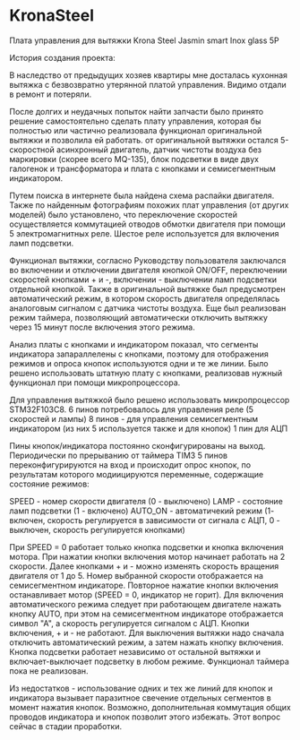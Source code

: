 # KronaSteel
Плата управления для вытяжки Krona Steel Jasmin smart Inox glass 5P

История создания проекта:

В наследство от предыдущих хозяев квартиры мне досталась кухонная вытяжка с безвозвратно утерянной платой управления. Видимо отдали в ремонт и потеряли.

После долгих и неудачных попыток найти запчасти было принято решение самостоятельно сделать плату управления, которая бы полностью или частично реализовала функционал оригинальной вытяжки и позволила ей работать.
от оригинальной вытяжки остался 5-скоростной асинхронный двигатель, датчик чистоты воздуха без маркировки (скорее всего MQ-135), блок подсветки в виде двух галогенок и трансформатора и плата с кнопками и семисегментным индикатором. 

Путем поиска в интернете была найдена схема распайки двигателя. Также по найденным фотографиям похожих плат управления (от других моделей) было установлено, что переключение скоростей осуществляется коммутацией отводов обмотки двигателя при помощи 5 электромагнитных реле. Шестое реле используется для включения ламп подсветки.

Функционал вытяжки, согласно Руководству пользователя заключался во включении и отключении двигателя кнопкой ON/OFF, переключении скоростей кнопками + и -, включении - выключении ламп подсветки отдельной кнопкой. Также в оригинальной вытяжке был предусмотрен автоматический режим, в котором скорость двигателя определялась аналоговым сигналом с датчика чистоты воздуха. Еще был реализован режим таймера, позволяющий автоматически отключить вытяжку через 15 минут после включения этого режима.

Анализ платы с кнопками и индикатором показал, что сегменты индикатора запараллелены с кнопками, поэтому для отображения режимов и опроса кнопок используются одни и те же линии. Было решено использовать штатную плату с кнопками, реализовав нужный функционал при помощи микропроцессора.

Для управления вытяжкой было решено использовать микропроцессор STM32F103C8.
6 пинов потребовалось для управления реле (5 скоростей и лампы)
8 пинов - для управления семисегментным индикатором (из них 5 используется также и для кнопок)
1 пин для АЦП

Пины кнопок/индикатора постоянно сконфигурированы на выход. Периодически по прерыванию от таймера TIM3 5 пинов переконфигурируются на вход и происходит опрос кнопок, по результатам которого модиицируются переменные, содержащие состояние режимов:

SPEED - номер скорости двигателя (0 - выключено)
LAMP - состояние ламп подсветки (1 - включено)
AUTO_ON - автоматичекий режим (1- включен, скорость регулируется в зависимости от сигнала с АЦП, 0 - выключен, скорость регулируется кнопками)

При SPEED = 0 работает только кнопка подсветки и кнопка включения мотора. При нажатии кнопки включения мотор начинает работать на 2 скорости. Далее кнопками + и - можно изменять скорость вращения двигателя от 1 до 5. Номер выбранной скорости отображается на семисегментном индикаторе. Повторное нажатие кнопки включения останавливает мотор (SPEED = 0, индикатор не горит).
Для включения автоматического режима следует при работающем двигателе нажать кнопку AUTO, при этом на семисегментном индикаторе отображается символ "А", а скорость регулируется сигналом с АЦП. Кнопки включения, + и - не работают. Для выключения вытяжки надо сначала отключить автоматический режим, а затем нажать кнопку включения.
Кнопка подсветки работает независимо от остальной вытяжки и включает-выключает подсветку в любом режиме.
Функционал таймера пока не реализован.

Из недостатков - использование одних и тех же линий для кнопок и индикатора вызывает паразитное свечение отдельных сегментов в момент нажатия кнопок. Возможно, дополнительная коммутация общих проводов индикатора и кнопок позволит этого избежать. Этот вопрос сейчас в стадии проработки.

